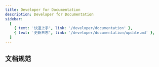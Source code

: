 ```yaml
---
title: Developer for Documentation
description: Developer for Documentation
sidebar:
  [
    { text: '快速上手', link: '/developer/documentation' },
    { text: '更新日志', link: '/developer/documentation/update.md' },
  ]
---
```


## 文档规范

<el-skeleton :rows="5" animated style="margin-top: 72px;" />

<script setup>
import { ElMessage } from 'element-plus';

ElMessage("正在建设中。。。");
</script>
